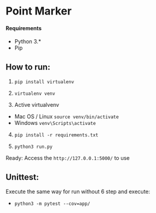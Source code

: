 # Point Marker

#### Requirements
 - Python 3.*
 - Pip
 
## How to run:

1. `pip install virtualenv`

2. `virtualenv venv`

3. Active virtualvenv
- Mac OS / Linux
`source venv/bin/activate`
- Windows
`venv\Scripts\activate`

4. `pip install -r requirements.txt`

5. `python3 run.py`

Ready: Access the `http://127.0.0.1:5000/` to use

## Unittest:
Execute the same way for run without 6 step and execute:
- `python3 -m pytest --cov=app/`
